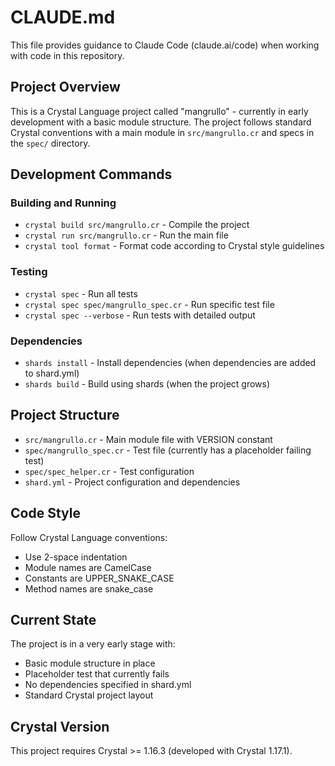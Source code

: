 # CLAUDE.md

This file provides guidance to Claude Code (claude.ai/code) when working with code in this repository.

## Project Overview

This is a Crystal Language project called "mangrullo" - currently in early development with a basic module structure. The project follows standard Crystal conventions with a main module in `src/mangrullo.cr` and specs in the `spec/` directory.

## Development Commands

### Building and Running
- `crystal build src/mangrullo.cr` - Compile the project
- `crystal run src/mangrullo.cr` - Run the main file
- `crystal tool format` - Format code according to Crystal style guidelines

### Testing
- `crystal spec` - Run all tests
- `crystal spec spec/mangrullo_spec.cr` - Run specific test file
- `crystal spec --verbose` - Run tests with detailed output

### Dependencies
- `shards install` - Install dependencies (when dependencies are added to shard.yml)
- `shards build` - Build using shards (when the project grows)

## Project Structure

- `src/mangrullo.cr` - Main module file with VERSION constant
- `spec/mangrullo_spec.cr` - Test file (currently has a placeholder failing test)
- `spec/spec_helper.cr` - Test configuration
- `shard.yml` - Project configuration and dependencies

## Code Style

Follow Crystal Language conventions:
- Use 2-space indentation
- Module names are CamelCase
- Constants are UPPER_SNAKE_CASE
- Method names are snake_case

## Current State

The project is in a very early stage with:
- Basic module structure in place
- Placeholder test that currently fails
- No dependencies specified in shard.yml
- Standard Crystal project layout

## Crystal Version

This project requires Crystal >= 1.16.3 (developed with Crystal 1.17.1).